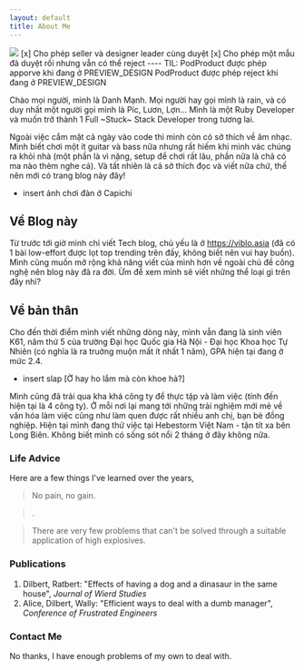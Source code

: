 ```yaml
---
layout: default
title: About Me
---
```


<!-- <img class="profile-picture" src="{{site.baseurl}}/{{site.profile-picture}}"> -->

<!-- <img src="https://media.giphy.com/media/mEtSQlxqBtWWA/giphy.gif" class="center"> -->
<img src="../assets/monkey-typewriter.jpg" class="center">
[x] Cho phép seller và designer leader cùng duyệt
[x] Cho phép một mẫu đã duyệt rồi nhưng vẫn có thể reject
----
TIL:
PodProduct được phép apporve khi đang ở PREVIEW_DESIGN
PodProduct được phép reject khi đang ở PREVIEW_DESIGN

Chào mọi người, mình là Danh Mạnh. Mọi người hay gọi mình là rain, và có duy nhất một người gọi mình là Píc, Lươn, Lợn... Mình là một Ruby Developer và  muốn trở thành 1 Full ~Stuck~ Stack Developer trong tương lai.

Ngoài việc cắm mặt cả ngày vào code thì mình còn có sở thích về âm nhạc. 
Mình biết chơi một ít guitar và bass nữa nhưng rất hiếm khi mình vác chúng ra khỏi nhà (một phần là vì nặng, setup để chơi rất lâu, phần nữa là chả có ma nào thèm nghe cả). Và tất nhiên là cả sở thích đọc và viết nữa chứ, thế nên mới có trang blog này đây!

* insert ảnh chơi đàn ở Capichi

## Về Blog này
Từ trước tới giờ mình chỉ viết Tech blog, chủ yếu là ở https://viblo.asia (đã có 1 bài low-effort được lọt top trending trên đấy, không biết nên vui hay buồn). Mình cũng muốn mở rộng khả năng viết của mình hơn về ngoài chủ đề công nghệ nên blog này đã ra đời. Ừm để xem mình sẽ viết những thể loại gì trên đây nhỉ?


## Về bản thân
Cho đến thời điểm mình viết những dòng này, mình vẫn đang là sinh viên K61, năm thứ 5 của trường Đại học Quốc gia Hà Nội - Đại học Khoa học Tự Nhiên (có nghĩa là ra truờng muộn mất ít nhất 1 năm), GPA hiện tại đang ở mức 2.4.

* insert slap
[Ờ hay ho lắm mà còn khoe hả?]

Mình cũng đã trải qua kha khá công ty để thực tập và làm việc (tính đến hiện tại là 4 công ty). Ở mỗi nơi lại mang tới những trải nghiệm mới mẻ về văn hóa làm việc cũng như làm quen được rất nhiều anh chị, bạn bè đồng nghiệp. Hiện tại mình đang thử việc tại Hebestorm Việt Nam - tận tít xa bên Long Biên. Không biết mình có sống sót nổi 2 tháng ở đây không nữa.





### Life Advice
Here are a few things I've learned over the years,
> No pain, no gain.

> .

> There are very few problems that can't be solved through a suitable application of high explosives.

### Publications
1. Dilbert, Ratbert: "Effects of having a dog and a dinasaur in the same house", _Journal of Wierd Studies_
2. Alice, Dilbert, Wally: "Efficient ways to deal with a dumb manager", _Conference of Frustrated Engineers_

### Contact Me
No thanks, I have enough problems of my own to deal with.
